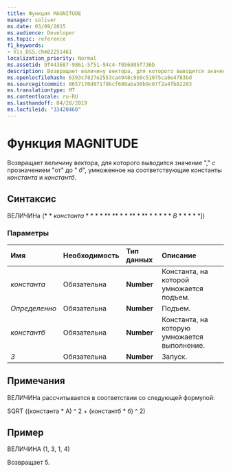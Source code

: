 ```yaml
---
title: Функция MAGNITUDE
manager: soliver
ms.date: 03/09/2015
ms.audience: Developer
ms.topic: reference
f1_keywords:
- Vis_DSS.chm82251461
localization_priority: Normal
ms.assetid: 9f443687-9861-5f51-94c4-f056805f736b
description: Возвращает величину вектора, для которого выводится значение "," с прозначением "от" до "б", умноженное на соответствующие константы константа и Константб.
ms.openlocfilehash: 6393c7827e2553ca4948c8b9c51075ca8e4783bd
ms.sourcegitcommit: 8657170d071f9bcf680aba50b9c07f2a4fb82283
ms.translationtype: MT
ms.contentlocale: ru-RU
ms.lasthandoff: 04/28/2019
ms.locfileid: "33420460"
---
```

# <a name="magnitude-function"></a>Функция MAGNITUDE

Возвращает величину вектора, для которого выводится значение "," _с_ прозначением "от" до " _б_", умноженное на соответствующие константы _константа_ и _константб_. 
  
## <a name="syntax"></a>Синтаксис

ВЕЛИЧИНа (* * *константа* * * * * ** ** * * ** * ** * * * * * *B* * * * * *]) 
  
### <a name="parameters"></a>Параметры

|**Имя**|**Необходимость**|**Тип данных**|**Описание**|
|:-----|:-----|:-----|:-----|
| _константа_ <br/> |Обязательна  <br/> |**Number** <br/> |Константа, на которой умножается подъем.  <br/> |
| _Определенно_ <br/> |Обязательна  <br/> |**Number** <br/> |Подъем.  <br/> |
| _константб_ <br/> |Обязательна  <br/> |**Number** <br/> |Константа, на которую умножается выполнение.  <br/> |
| _З_ <br/> |Обязательна  <br/> |**Number** <br/> |Запуск.  <br/> |
   
## <a name="remarks"></a>Примечания

ВЕЛИЧИНа рассчитывается в соответствии со следующей формулой:
  
SQRT ((константа \* A) ^ 2 + (константб \* б) ^ 2)
  
## <a name="example"></a>Пример

ВЕЛИЧИНА (1, 3, 1, 4) 
  
Возвращает 5. 
  

